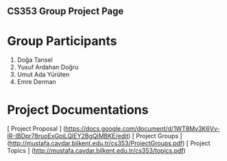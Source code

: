 ## CS353 Group Project Page
# Group Participants
1. Doğa Tansel
2. Yusuf Ardahan Doğru
3. Umut Ada Yürüten
4. Emre Derman
# Project Documentations 
 [ Project Proposal ]  (https://docs.google.com/document/d/1WT8Mv3K6Vv-IR-IBDpr78ruoExGpiLQIEY2BgQiMBKE/edit)
 [ Project Groups ]  (http://mustafa.cavdar.bilkent.edu.tr/cs353/ProjectGroups.pdf)
 [ Project Topics ]  (http://mustafa.cavdar.bilkent.edu.tr/cs353/topics.pdf)
